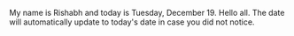 My name is Rishabh and today is Tuesday, December 19. Hello all. The date will automatically update to today's date in case you did not notice.
